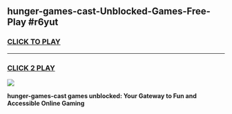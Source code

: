 
## hunger-games-cast-Unblocked-Games-Free-Play #r6yut
<h3>
<a href="https://us.freeplayer.one?title=hunger-games-cast&ref=9M">CLICK TO PLAY</a></h3>
<hr>

<h3>
<a href="https://us.freeplayer.one?title=hunger-games-cast&ref=9M">CLICK 2 PLAY</a>
  
</h3>

<a href="https://us.freeplayer.one?title=hunger-games-cast&ref=9M"><img src="https://clearcache.store/games.png"></a>


**hunger-games-cast games unblocked: Your Gateway to Fun and Accessible Online Gaming**
